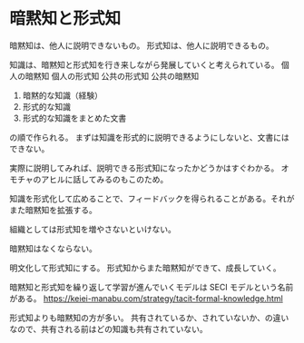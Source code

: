# 暗黙知と形式知

暗黙知は、他人に説明できないもの。
形式知は、他人に説明できるもの。

知識は、暗黙知と形式知を行き来しながら発展していくと考えられている。
個人の暗黙知
個人の形式知
公共の形式知
公共の暗黙知

1. 暗黙的な知識（経験）
2. 形式的な知識
3. 形式的な知識をまとめた文書

の順で作られる。
まずは知識を形式的に説明できるようにしないと、文書にはできない。

実際に説明してみれば、説明できる形式知になったかどうかはすぐわかる。
オモチャのアヒルに話してみるのもこのため。

知識を形式化して広めることで、フィードバックを得られることがある。それがまた暗黙知を拡張する。

組織としては形式知を増やさないといけない。

暗黙知はなくならない。

明文化して形式知にする。
形式知からまた暗黙知ができて、成長していく。

暗黙知と形式知を繰り返して学習が進んでいくモデルは SECI モデルという名前がある。
https://keiei-manabu.com/strategy/tacit-formal-knowledge.html

形式知よりも暗黙知の方が多い。
共有されているか、されていないか、の違いなので、共有される前はどの知識も共有されていない。
